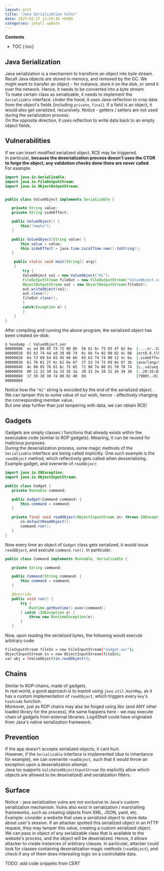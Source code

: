 ```yaml
---
layout: post
title: "Java Serialization Vulns"
date: 2025-02-27 21:59:45 +0300
categories: jekyll update
---
```


**Contents**
* TOC
{:toc}
## Java Serialization 

Java serialization is a mechanism to transform an object into byte stream. \
Recall Java objects are stored in memory, and removed by the GC. We might want to transfer an object - for instance, store it on the disk, or send it over the network. Hence, it needs to be converted into a byte stream. \
To make certain class as serializable, it needs to implement the `Serializable` interface. Under the hood, it uses Java-reflection to crop data from the object's fields (including `private`, `final`). If a field is an object, it would also get serialized, recursively. Notice - getters / setters are not used during the serialization process. \
On the opposite direction, it uses reflection to write data back to an empty object fields. 

## Vulnerabilities

If we can insert modified serialized object, RCE may be triggered. \
In particular, **because the deserialization process doesn't uses the CTOR to forge the object, any validation checks done there are never called**. \
For example:

```java
import java.io.Serializable;
import java.io.FileOutputStream;
import java.io.ObjectOutputStream;


public class ValueObject implements Serializable {

   private String value;
   private String sideEffect;

   public ValueObject() {
       this("empty");
   }

   public ValueObject(String value) {
       this.value = value;
       this.sideEffect = java.time.LocalTime.now().toString();
   }

	public static void main(String[] args)
	{
		try {
		ValueObject vo1 = new ValueObject("Hi");
		FileOutputStream fileOut = new FileOutputStream("ValueObject.ser");
		ObjectOutputStream out = new ObjectOutputStream(fileOut);
		out.writeObject(vo1);
		out.close();
		fileOut.close();
		}
		catch(Exception e) {
		}
	}
}
```

After compiling and running the above program, the serialized object has been created on-disk:

```bash
$ hexdump -C ValueObject.ser
00000000  ac ed 00 05 73 72 00 0b  56 61 6c 75 65 4f 62 6a  |....sr..ValueObj|
00000010  65 63 74 44 ed 38 08 74  6c 6b fe 02 00 02 4c 00  |ectD.8.tlk....L.|
00000020  0a 73 69 64 65 45 66 66  65 63 74 74 00 12 4c 6a  |.sideEffectt..Lj|
00000030  61 76 61 2f 6c 61 6e 67  2f 53 74 72 69 6e 67 3b  |ava/lang/String;|
00000040  4c 00 05 76 61 6c 75 65  71 00 7e 00 01 78 70 74  |L..valueq.~..xpt|
00000050  00 12 32 30 3a 33 35 3a  30 33 2e 38 32 34 39 36  |..20:35:03.82496|
00000060  37 39 30 30 74 00 02 48  69                       |7900t..Hi|
00000069
```

Notice how the `"Hi"` string is encoded by the end of the serialized object. We can tamper this to some value of our wish, hence - effectively changing the corresponding member value. \
But one step further than just tampering with data, we can obtain RCE!

## Gadgets

Gadgets are simply classes / functions that already exists within the executable code (similar to ROP gadgets). Meaning, it can be reused for malicious purposes. \
During the deserialization process, some magic methods of the `Serializable` interface are being called implicitly. One such example is the `readObject` method, which reflectively gets called when desserializing. Example gadget, and overwrite of `readObject`: 

```java
import java.io.IOException;
import java.io.ObjectInputStream;

public class Gadget {
   private Runnable command;

   public Gadget(Command command) {
       this.command = command;
   }

   private final void readObject(ObjectInputStream in) throws IOException, ClassNotFoundException {
       in.defaultReadObject();
       command.run();
   } 
}
```

Now every time an object of `Gadget` class gets serialized, it would issue `readObject`, and execute `command.run()`. In particular:

```java
public class Command implements Runnable, Serializable {

   private String command;

   public Command(String command) {
       this.command = command;
   }

   @Override
   public void run() {
       try {
           Runtime.getRuntime().exec(command);
       } catch (IOException e) {
           throw new RuntimeException(e);
       }
   }
```

Now, upon reading the serialized bytes, the following would execute arbitrary code:

```bash
FileInputStream fileIn = new FileInputStream("Gadget.ser");
ObjectInputStream in = new ObjectInputStream(fileIn);
var obj = (ValueObject)in.readObject();
```

## Chains

Similar to ROP-chains, made of gadgets. \
In real world, a good approach is to exploit using `java.util.HashMap`, as it has a custom implementation of `readObject`, which triggers every `key`'s `hashcode` function. \
Moreover, just as ROP chains may also be forged using libc (and ANY other loaded library for the process), the same happens here - we may execute chain of gadgets from external libraries. Log4Shell could have originated from Java's native serialization framework. 

## Prevention

If the app doesn't accepts serialized objects, it cant hurt. \
However, if the `Serializable` interface is implemented (due to inheritance for example), we can overwrite `readObject`, such that it would throw an exception upon a deserialization attempt. \
Java lso supports `ValidatedObjectInputStream` (to explicitly allow which objects are allowed to be deserialized) and serialization filters. 

## Surface

Notice - java serialization vulns are not exclusive to Java's custom serialization mechanism. Vulns also exist in serialization / marshalling frameworks, such as creating objects from XML, JSON, yaml, etc. \
Example: consider a website that uses a serialized object to store data about user's session. If an attacker spotted this serialized object in an HTTP request, they may tamper this value, creating a custom serialized object. \
We can pass in object of any serializable class that is available to the website's process, and the object will be deserialized. Hence, it allows attacker to create instances of arbitrary classes. In particular, attacker could look for classes containing deserialization magic methods (`readObject`), and check if any of them does interesting logic on a controllable data. 


TODO: add code snippets from CERT

